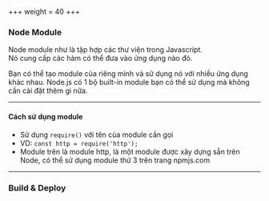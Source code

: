 +++
weight = 40
+++

### Node Module

Node module như là tập hợp các thư viện trong Javascript.<br>
Nó cung cấp các hàm có thể đưa vào ứng dụng nào đó.

Bạn có thể tạo module của riêng mình và sử dụng nó với nhiều ứng dụng khác nhau. Node.js có 1 bộ built-in module bạn có thể sử dụng mà không cần cài đặt thêm gì nữa.

---

#### Cách sử dụng module

- Sử dụng `require()` với tên của module cần gọi
- VD: `const http = require('http');`
-	Module trên là module http, là một module được xây dựng sẵn trên Node, có thể sử dụng module thứ 3 trên trang npmjs.com

---

### Build & Deploy

